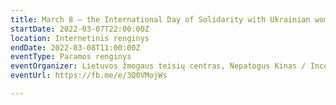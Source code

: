 ```yaml
---
title: March 8 – the International Day of Solidarity with Ukrainian women!
startDate: 2022-03-07T22:00:00Z
location: Internetinis renginys
endDate: 2022-03-08T11:00:00Z
eventType: Paramos renginys
eventOrganizer: Lietuvos žmogaus teisių centras, Nepatogus Kinas / Inconvenient Films
eventUrl: https://fb.me/e/3Q0VMojWs

---
```

